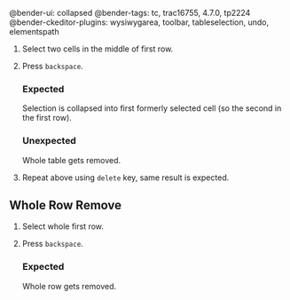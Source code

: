 @bender-ui: collapsed
@bender-tags: tc, trac16755, 4.7.0, tp2224
@bender-ckeditor-plugins: wysiwygarea, toolbar, tableselection, undo, elementspath

1. Select two cells in the middle of first row.
1. Press `backspace`.

	### Expected

	Selection is collapsed into first formerly selected cell (so the second in the first row).

	### Unexpected

	Whole table gets removed.

1. Repeat above using `delete` key, same result is expected.


## Whole Row Remove

1. Select whole first row.
1. Press `backspace`.

	### Expected

	Whole row gets removed.
